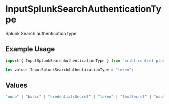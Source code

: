 # InputSplunkSearchAuthenticationType

Splunk Search authentication type

## Example Usage

```typescript
import { InputSplunkSearchAuthenticationType } from "cribl-control-plane/models";

let value: InputSplunkSearchAuthenticationType = "token";
```

## Values

```typescript
"none" | "basic" | "credentialsSecret" | "token" | "textSecret" | "oauth"
```